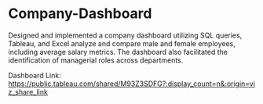 # Company-Dashboard
 Designed and implemented a company dashboard utilizing SQL queries, Tableau, and Excel  analyze and compare male and female employees, including average salary metrics. The dashboard also facilitated the identification of managerial roles across departments.
 
Dashboard Link: https://public.tableau.com/shared/M93Z3SDFG?:display_count=n&:origin=viz_share_link
